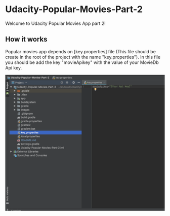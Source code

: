 # Udacity-Popular-Movies-Part-2

Welcome to Udacity Popular Movies App part 2!

## How it works

Popular movies app depends on [key.properties] file (This file should be create in the root of the project with the name "key.properties").
In this file you should be add the key "movieApikey" with the value of your MovieDb Api key.

![Login](images/api_key.png)